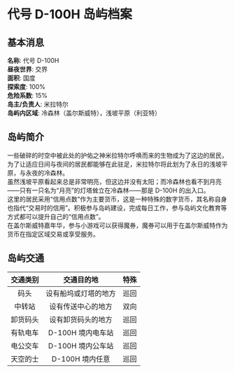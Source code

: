 # 代号 D-100H 岛屿档案

## 基本消息

**名称**: 代号 D-100H  
**昼夜世界**: 交界  
**面积**: 国度  
**探索度**: 100%  
**危险系数**: 15%  
**岛主/负责人**: 米拉特尔  
**岛屿内区域**: 冷森林（盖尔斯威特），浅坡平原（利亚特）  

## 岛屿简介
一些破碎的时空中被此处的护佑之神米拉特尔呼唤而来的生物成为了这边的居民，为了让适应日间与夜间的居民都能够在此驻足，米拉特尔将此划为了永日的浅坡平原，与永夜的冷森林。  
虽然浅坡平原看起来总是非常明亮，但这边并没有太阳；而冷森林也看不到月亮——只有一只名为“月亮”的灯塔耸立在冷森林——那是 D-100H 的出入口。  
这里的居民采用“信用点数”作为主要货币，这是一种特殊的数字货币，其名称自身也指代“交易时的信用”。积极参与岛屿建设，完成每日工作，参与岛屿文化教育等方式都可以提升自己的“信用点数”。  
在盖尔斯威特嘉年华，参与小游戏可以获得魔券，魔券可以用于在盖尔斯威特作为货币在指定区域交易或享受服务。

## 岛屿交通

|交通类别|交通目的地|特殊|
|:---:|:---:|:---:|
|码头|设有船坞或灯塔的地方|巡回|
|中转站|设有传送中心的地方|双向|
|卸货码头|设有卸货码头的地方|巡回|
|有轨电车|D-100H 境内电车站|巡回|
|电公交车|D-100H 境内公车站|巡回|
|天空的士|D-100H 境内任意|巡回|
